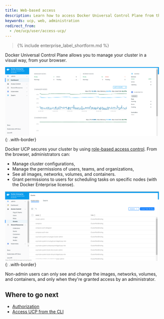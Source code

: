 ```yaml
---
title: Web-based access
description: Learn how to access Docker Universal Control Plane from the web browser.
keywords: ucp, web, administration
redirect_from:
  - /ee/ucp/user/access-ucp/
---
```


>{% include enterprise_label_shortform.md %}

Docker Universal Control Plane allows you to manage your cluster in a visual
way, from your browser.

![](../images/web-based-access-1.png){: .with-border}


Docker UCP secures your cluster by using
[role-based access control](../authorization/index.md).
From the browser, administrators can:

* Manage cluster configurations,
* Manage the permissions of users, teams, and organizations,
* See all images, networks, volumes, and containers.
* Grant permissions to users for scheduling tasks on specific nodes
  (with the Docker Enterprise license).  

![](../images/web-based-access-2.png){: .with-border}

Non-admin users can only see and change the images, networks, volumes, and
containers, and only when they're granted access by an administrator.

## Where to go next

- [Authorization](../authorization.md)
- [Access UCP from the CLI](cli.md)
